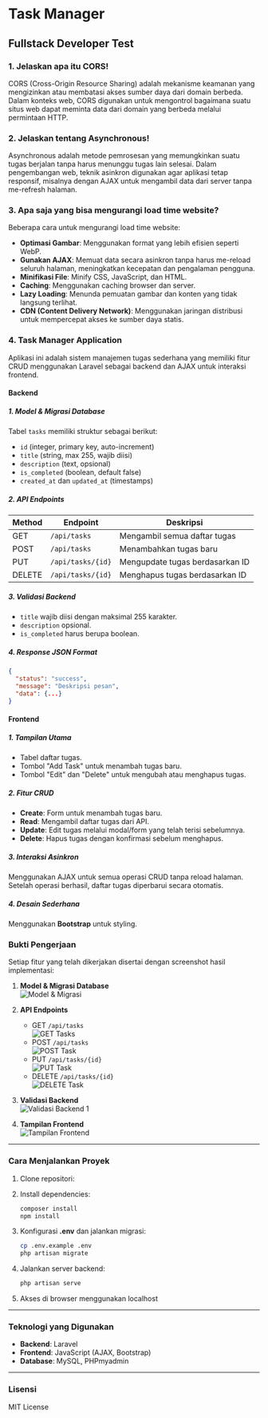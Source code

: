 # Task Manager

## Fullstack Developer Test

### 1. Jelaskan apa itu CORS!

CORS (Cross-Origin Resource Sharing) adalah mekanisme keamanan yang mengizinkan atau membatasi akses sumber daya dari domain berbeda. Dalam konteks web, CORS digunakan untuk mengontrol bagaimana suatu situs web dapat meminta data dari domain yang berbeda melalui permintaan HTTP.

### 2. Jelaskan tentang Asynchronous!

Asynchronous adalah metode pemrosesan yang memungkinkan suatu tugas berjalan tanpa harus menunggu tugas lain selesai. Dalam pengembangan web, teknik asinkron digunakan agar aplikasi tetap responsif, misalnya dengan AJAX untuk mengambil data dari server tanpa me-refresh halaman.

### 3. Apa saja yang bisa mengurangi load time website?

Beberapa cara untuk mengurangi load time website:

- **Optimasi Gambar**: Menggunakan format yang lebih efisien seperti WebP.
- **Gunakan AJAX**: Memuat data secara asinkron tanpa harus me-reload seluruh halaman, meningkatkan kecepatan dan pengalaman pengguna.
- **Minifikasi File**: Minify CSS, JavaScript, dan HTML.
- **Caching**: Menggunakan caching browser dan server.
- **Lazy Loading**: Menunda pemuatan gambar dan konten yang tidak langsung terlihat.
- **CDN (Content Delivery Network)**: Menggunakan jaringan distribusi untuk mempercepat akses ke sumber daya statis.

### 4. Task Manager Application

Aplikasi ini adalah sistem manajemen tugas sederhana yang memiliki fitur CRUD menggunakan Laravel sebagai backend dan AJAX untuk interaksi frontend.

#### Backend

##### 1. Model & Migrasi Database

Tabel `tasks` memiliki struktur sebagai berikut:

- `id` (integer, primary key, auto-increment)
- `title` (string, max 255, wajib diisi)
- `description` (text, opsional)
- `is_completed` (boolean, default false)
- `created_at` dan `updated_at` (timestamps)

##### 2. API Endpoints

| Method | Endpoint          | Deskripsi                       |
| ------ | ----------------- | ------------------------------- |
| GET    | `/api/tasks`      | Mengambil semua daftar tugas    |
| POST   | `/api/tasks`      | Menambahkan tugas baru          |
| PUT    | `/api/tasks/{id}` | Mengupdate tugas berdasarkan ID |
| DELETE | `/api/tasks/{id}` | Menghapus tugas berdasarkan ID  |

##### 3. Validasi Backend

- `title` wajib diisi dengan maksimal 255 karakter.
- `description` opsional.
- `is_completed` harus berupa boolean.

##### 4. Response JSON Format

```json
{
  "status": "success",
  "message": "Deskripsi pesan",
  "data": {...}
}
```

#### Frontend

##### 1. Tampilan Utama

- Tabel daftar tugas.
- Tombol "Add Task" untuk menambah tugas baru.
- Tombol "Edit" dan "Delete" untuk mengubah atau menghapus tugas.

##### 2. Fitur CRUD

- **Create**: Form untuk menambah tugas baru.
- **Read**: Mengambil daftar tugas dari API.
- **Update**: Edit tugas melalui modal/form yang telah terisi sebelumnya.
- **Delete**: Hapus tugas dengan konfirmasi sebelum menghapus.

##### 3. Interaksi Asinkron

Menggunakan AJAX untuk semua operasi CRUD tanpa reload halaman. Setelah operasi berhasil, daftar tugas diperbarui secara otomatis.

##### 4. Desain Sederhana

Menggunakan **Bootstrap** untuk styling.

### Bukti Pengerjaan

Setiap fitur yang telah dikerjakan disertai dengan screenshot hasil implementasi:

1. **Model & Migrasi Database**  
   ![Model & Migrasi](./screenshots/model_migrasi.png)

2. **API Endpoints**
   - GET `/api/tasks`  
     ![GET Tasks](./screenshots/get_tasks.png)
   - POST `/api/tasks`  
     ![POST Task](./screenshots/post_task.png)
   - PUT `/api/tasks/{id}`  
     ![PUT Task](./screenshots/put_task.png)
   - DELETE `/api/tasks/{id}`  
     ![DELETE Task](./screenshots/delete_task.png)

3. **Validasi Backend**  
   ![Validasi Backend 1](./screenshots/validasi_backend.png)

4. **Tampilan Frontend**  
   ![Tampilan Frontend](./screenshots/frontend.png)


---

### Cara Menjalankan Proyek

1. Clone repositori:

2. Install dependencies:
   ```sh
   composer install
   npm install
   ```
3. Konfigurasi **.env** dan jalankan migrasi:
   ```sh
   cp .env.example .env
   php artisan migrate
   ```
4. Jalankan server backend:
   ```sh
   php artisan serve
   ```
5. Akses di browser menggunakan localhost

---

### Teknologi yang Digunakan

- **Backend**: Laravel
- **Frontend**: JavaScript (AJAX, Bootstrap)
- **Database**: MySQL, PHPmyadmin

---

### Lisensi

MIT License

